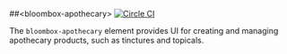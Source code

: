 
##&lt;bloombox-apothecary&gt;  [![Circle CI](https://circleci.com/gh/Bloombox/bloombox-apothecary.svg?style=svg)](https://circleci.com/gh/Bloombox/bloombox-apothecary)

The `bloombox-apothecary` element provides UI for creating and managing apothecary products, such as tinctures and topicals.

